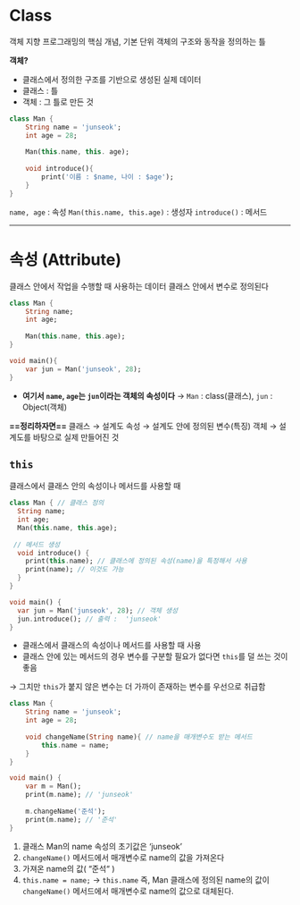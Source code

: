 # Class
객체 지향 프로그래밍의 핵심 개념, 기본 단위
객체의 구조와 동작을 정의하는 틀

**객체?**
- 클래스에서 정의한 구조를 기반으로 생성된 실제 데이터
- 클래스 : 틀
- 객체 : 그 틀로 만든 것

```dart
class Man {
	String name = 'junseok';
	int age = 28;
	
	Man(this.name, this. age);
	
	void introduce(){
		print('이름 : $name, 나이 : $age');
	}
}
```

`name, age` : 속성
`Man(this.name, this.age)` : 생성자
`introduce()` : 메서드


---

# 속성 (Attribute)
클래스 안에서 작업을 수행할 때 사용하는 데이터
클래스 안에서 변수로 정의된다

```dart
class Man {
	String name;
	int age;
	
	Man(this.name, this.age);
}

void main(){
	var jun = Man('junseok', 28);
}
```
- **여기서 `name`, `age`는 `jun`이라는 객체의 속성이다**
	→ `Man` : class(클래스), `jun` : Object(객체)

**==정리하자면==**
클래스  → 설계도
속성 → 설계도 안에 정의된 변수(특징)
객체 → 설계도를 바탕으로 실제 만들어진 것


## `this`
클래스에서 클래스 안의 속성이나 메서드를 사용할 때

```dart
class Man { // 클래스 정의
  String name;
  int age;
  Man(this.name, this.age);
	
 // 메서드 생성
  void introduce() {
    print(this.name); // 클래스에 정의된 속성(name)을 특정해서 사용 
    print(name); // 이것도 가능
  }
}

void main() {
  var jun = Man('junseok', 28); // 객체 생성
  jun.introduce(); // 출력 :  'junseok'
}

```
-  클래스에서 클래스의 속성이나 메서드를 사용할 때 사용
- 클래스 안에 있는 메서드의 경우 변수를 구분할 필요가 없다면 `this`를 덜 쓰는 것이 좋음

→ 그치만 `this`가 붙지 않은 변수는 더 가까이 존재하는 변수를 우선으로 취급함
```dart
class Man {
	String name = 'junseok';
	int age = 28;
	
	void changeName(String name){ // name을 매개변수도 받는 메서드
		this.name = name;
	}
}

void main() {
	var m = Man();
	print(m.name); // 'junseok'
	
	m.changeName('준석');
	print(m.name); // '준석'
}
```
1.  클래스 Man의 name 속성의 초기값은 ‘junseok’
2. `changeName()` 메서드에서 매개변수로 name의 값을 가져온다
3. 가져온 name의 값( “준석“ )
4. `this.name = name;` → `this.name` 즉, Man 클래스에 정의된 name의 값이 `changeName()` 메서드에서 매개변수로 name의 값으로 대체된다.
